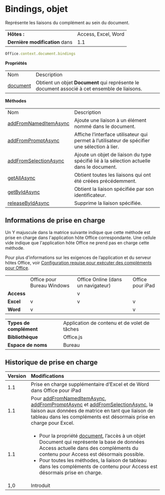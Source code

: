 
# Bindings, objet
Représente les liaisons du complément au sein du document.

|||
|:-----|:-----|
|**Hôtes :**|Access, Excel, Word|
|**Dernière modification** dans|1.1|

```js
Office.context.document.bindings
```


**Propriétés**

|||
|:-----|:-----|
|Nom|Description|
|[document](../../reference/shared/bindings.document.md)|Obtient un objet **Document** qui représente le document associé à cet ensemble de liaisons.|

**Méthodes**

|||
|:-----|:-----|
|Nom|Description|
|[addFromNamedItemAsync](../../reference/shared/bindings.addfromnameditemasync.md)|Ajoute une liaison à un élément nommé dans le document.|
|[addFromPromptAsync](../../reference/shared/bindings.addfrompromptasync.md)|Affiche l’interface utilisateur qui permet à l’utilisateur de spécifier une sélection à lier.|
|[addFromSelectionAsync](../../reference/shared/bindings.addfromselectionasync.md)|Ajoute un objet de liaison du type spécifié lié à la sélection actuelle dans le document.|
|[getAllAsync](../../reference/shared/bindings.getallasync.md)|Obtient toutes les liaisons qui ont été créées précédemment.|
|[getByIdAsync](../../reference/shared/bindings.getbyidasync.md)|Obtient la liaison spécifiée par son identificateur.|
|[releaseByIdAsync](../../reference/shared/bindings.releasebyidasync.md)|Supprime la liaison spécifiée.|

## Informations de prise en charge


Un Y majuscule dans la matrice suivante indique que cette méthode est prise en charge dans l'application hôte Office correspondante. Une cellule vide indique que l'application hôte Office ne prend pas en charge cette méthode.

Pour plus d’informations sur les exigences de l’application et du serveur hôtes Office, voir [Configuration requise pour exécuter des compléments pour Office](../../docs/overview/requirements-for-running-office-add-ins.md).


|||||
|:-----|:-----|:-----|:-----|
||Office pour Bureau Windows|Office Online (dans un navigateur)|Office pour iPad|
|**Access**||v||
|**Excel**|v|v|v|
|**Word**|v||v|

|||
|:-----|:-----|
|**Types de complément**|Application de contenu et de volet de tâches|
|**Bibliothèque**|Office.js|
|**Espace de noms**|Bureau|

## Historique de prise en charge



|**Version**|**Modifications**|
|:-----|:-----|
|1.1|Prise en charge supplémentaire d’Excel et de Word dans Office pour iPad|
|1.1|Pour [addFromNamedItemAsync](../../reference/shared/bindings.addfromnameditemasync.md), [addFromPromptAsync](../../reference/shared/bindings.addfrompromptasync.md) et [addFromSelectionAsync](../../reference/shared/bindings.addfromselectionasync.md), la liaison aux données de matrice en tant que liaison de tableau dans les compléments est désormais prise en charge pour Excel.|
|1.1|<ul><li>Pour la propriété <a href="8fa0cb4a-fad1-4f2e-9a7e-5f7aa7789eca.htm">document</a>, l’accès à un objet <span class="keyword">Document</span> qui représente la base de données Access actuelle dans des compléments du contenu pour Access est désormais possible.</li><li>Pour toutes les méthodes, la liaison de tableau dans les compléments de contenu pour Access est désormais prise en charge. </li></ul>|
|1,0|Introduit|
